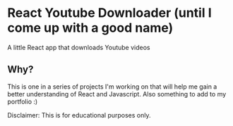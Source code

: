 # React Youtube Downloader (until I come up with a good name)
A little React app that downloads Youtube videos

## Why?
This is one in a series of projects I'm working on that will help me gain a better understanding of React and Javascript. 
Also something to add to my portfolio :)

Disclaimer: This is for educational purposes only.